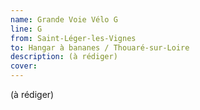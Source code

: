 ```yaml
---
name: Grande Voie Vélo G
line: G
from: Saint-Léger-les-Vignes
to: Hangar à bananes / Thouaré-sur-Loire
description: (à rédiger)
cover:
---
```


(à rédiger)
